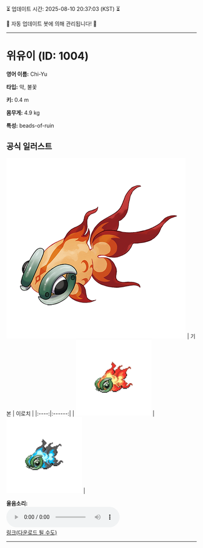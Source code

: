 
⏳ 업데이트 시간: 2025-08-10 20:37:03 (KST) ⏳

🤖 자동 업데이트 봇에 의해 관리됩니다! 🤖

---

# 위유이 (ID: 1004)
**영어 이름:** Chi-Yu

**타입:** 악, 불꽃

**키:** 0.4 m

**몸무게:** 4.9 kg

**특성:** beads-of-ruin

## 공식 일러스트
![](https://raw.githubusercontent.com/PokeAPI/sprites/master/sprites/pokemon/other/official-artwork/1004.png)
| 기본 | 이로치 |
|:----:|:------:|
| <img src="https://raw.githubusercontent.com/PokeAPI/sprites/master/sprites/pokemon/1004.png" width="200"> | <img src="https://raw.githubusercontent.com/PokeAPI/sprites/master/sprites/pokemon/shiny/1004.png" width="200"> |

**울음소리:**<br><audio controls src="https://raw.githubusercontent.com/PokeAPI/cries/main/cries/pokemon/latest/1004.ogg"></audio><br> [링크(다운로드 될 수도)](https://raw.githubusercontent.com/PokeAPI/cries/main/cries/pokemon/latest/1004.ogg)


---

